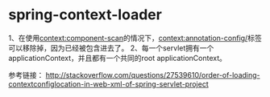 # spring-context-loader
1、在使用<context:component-scan>的情况下，<context:annotation-config/>标签可以移除掉，因为已经被包含进去了。
2、每一个servlet拥有一个applicationContext，并且都有一个共同的root applicationContext。

参考链接：
http://stackoverflow.com/questions/27539610/order-of-loading-contextconfiglocation-in-web-xml-of-spring-servlet-project
